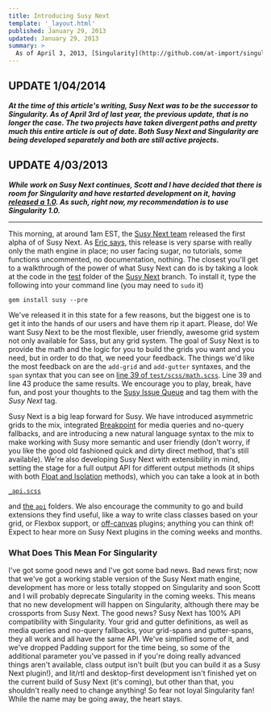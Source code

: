 ```yaml
---
title: Introducing Susy Next
template: '_layout.html'
published: January 29, 2013
updated: January 29, 2013
summary: >
  As of April 3, 2013, [Singularity](http://github.com/at-import/singularity) is no longer being merged with Susy and is still being separately maintained. The original article is kept as a record.
---
```

## UPDATE 1/04/2014

***At the time of this article's writing, Susy Next was to be the successor to Singularity. As of April 3rd of last year, the previous update, that is no longer the case. The two projects have taken divergent paths and pretty much this entire article is out of date. Both Susy Next and Singularity are being developed separately and both are still active projects.***

## UPDATE 4/03/2013

***While work on Susy Next continues, Scott and I have decided that there is room for Singularity and have restarted development on it, having [released a 1.0](http://snugug.com/musings/singularity-10). As such, right now, my recommendation is to use Singularity 1.0.***

<hr>

This morning, at around 1am EST, the [Susy Next team](http://oddbird.net/2013/01/01/susy-next/) released the first alpha of of Susy Next. As [Eric says](http://oddbird.net/2013/01/29/susy-next-alpha-1/), this release is very sparse with really only the math engine in place; no user facing sugar, no tutorials, some functions uncommented, no documentation, nothing. The closest you'll get to a walkthrough of the power of what Susy Next can do is by taking a look at the code in the [test](https://github.com/ericam/susy/tree/susy-next/test) folder of the [Susy Next](https://github.com/ericam/susy/tree/susy-next) branch. To install it, type the following into your command line (you may need to <code>sudo</code> it)

<pre><code class="language-bash">gem install susy --pre</code></pre>

We've released it in this state for a few reasons, but the biggest one is to get it into the hands of our users and have them rip it apart. Please, do! We want Susy Next to be the most flexible, user friendly, awesome grid system not only available for Sass, but any grid system. The goal of Susy Next is to provide the math and the logic for you to build the grids you want and you need, but in order to do that, we need your feedback. The things we'd like the most feedback on are the `add-grid` and `add-gutter` syntaxes, and the `span` syntax that you can see on [line 39 of `test/scss/math.scss`](https://github.com/ericam/susy/blob/susy-next/test/scss/math.scss). Line 39 and line 43 produce the same results. We encourage you to play, break, have fun, and post your thoughts to the [Susy Issue Queue](https://github.com/ericam/susy/issues?state=open) and tag them with the *Susy Next* tag.

Susy Next is a big leap forward for Susy. We have introduced asymmetric grids to the mix, integrated [Breakpoint](http://breakpoint-sass.com/) for media queries and no-query fallbacks, and are introducing a new natural language syntax to the mix to make working with Susy more semantic and user friendly (don't worry, if you like the good old fashioned quick and dirty direct method, that's still available). We're also developing Susy Next with extensibility in mind, setting the stage for a full output API for different output methods (it ships with both [Float and Isolation](http://snugug.com/musings/on-responsive-designs-dirty-little-secret) methods), which you can take a look at in both [<pre><code>_api.scss</code></pre>](https://github.com/ericam/susy/blob/susy-next/sass/susy/_api.scss) and [the <code>api</code>](https://github.com/ericam/susy/tree/susy-next/sass/susy/api) folders. We also encourage the community to go and build extensions they find useful, like a way to write class classes based on your grid, or Flexbox support, or [off-canvas](http://oddbird.net/2012/11/27/susy-off-canvas/) plugins; anything you can think of! Expect to hear more on Susy Next plugins in the coming weeks and months.

### What Does This Mean For Singularity

I've got some good news and I've got some bad news. Bad news first; now that we've got a working stable version of the Susy Next math engine, development has more or less totally stopped on Singularity and soon Scott and I will probably deprecate Singularity in the coming weeks. This means that no new development will happen on Singularity, although there may be crossports from Susy Next. The good news? Susy Next has 100% API compatibility with Singularity. Your grid and gutter definitions, as well as media queries and no-query fallbacks, your grid-spans and gutter-spans, they all work and all have the same API. We've simplified some of it, and we've dropped Padding support for the time being, so some of the additional parameter you've passed in if you're doing really advanced things aren't available, class output isn't built (but you can build it as a Susy Next plugin!), and lit/rtl and desktop-first development isn't finished yet on the current build of Susy Next (it's coming), but other than that, you shouldn't really need to change anything! So fear not loyal Singularity fan! While the name may be going away, the heart stays.
